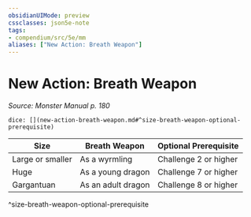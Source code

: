 ```yaml
---
obsidianUIMode: preview
cssclasses: json5e-note
tags:
- compendium/src/5e/mm
aliases: ["New Action: Breath Weapon"]
---
```

# New Action: Breath Weapon
*Source: Monster Manual p. 180* 

`dice: [](new-action-breath-weapon.md#^size-breath-weapon-optional-prerequisite)`

| Size | Breath Weapon | Optional Prerequisite |
|------|---------------|-----------------------|
| Large or smaller | As a wyrmling | Challenge 2 or higher |
| Huge | As a young dragon | Challenge 7 or higher |
| Gargantuan | As an adult dragon | Challenge 8 or higher |
^size-breath-weapon-optional-prerequisite